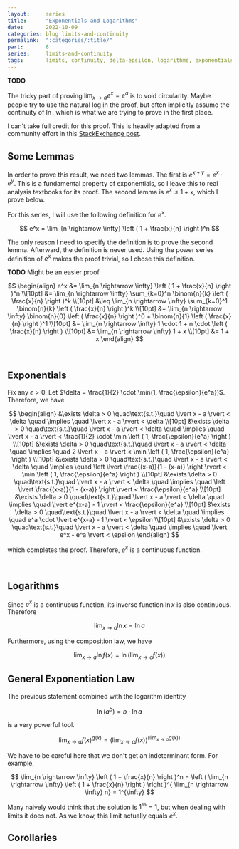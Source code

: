 ```yaml
---
layout:     series
title:      "Exponentials and Logarithms"
date:       2022-10-09
categories: blog limits-and-continuity
permalink:  ":categories/:title/"
part:       8
series:     limits-and-continuity
tags:       limits, continuity, delta-epsilon, logarithms, exponentials
---
```


**TODO**

The tricky part of proving $\displaystyle \lim_{x \rightarrow a} e^x = e^a$ is to void circularity. Maybe people try to use the natural log in the proof, but often implicitly assume the continuity of $\ln$, which is what we are trying to prove in the first place.

I can't take full credit for this proof. This is heavily adapted from a community effort in this <a href="https://math.stackexchange.com/questions/4211777/choice-of-delta-for-brute-force-proof-of-continuity-of-exponential-function" target="_blank">StackExchange post</a>. 

## Some Lemmas

In order to prove this result, we need two lemmas. The first is $e^{x + y} = e^{x} \cdot e^{y}$. This is a fundamental property of exponentials, so I leave this to real analysis textbooks for its proof. The second lemma is $e^{x} \leq 1 + x$, which I prove below.

For this series, I will use the following definition for $e^x$.

$$
e^x = \lim_{n \rightarrow \infty} \left ( 1 + \frac{x}{n} \right )^n
$$

The only reason I need to specify the definition is to prove the second lemma. Afterward, the definition is never used. Using the power series definition of $e^x$ makes the proof trivial, so I chose this definition.

**TODO** Might be an easier proof

$$
\begin{align}
    e^x &= \lim_{n \rightarrow \infty} \left ( 1 + \frac{x}{n} \right )^n \\[10pt]
    &= \lim_{n \rightarrow \infty} \sum_{k=0}^n \binom{n}{k} \left ( \frac{x}{n} \right )^k \\[10pt]
    &\leq \lim_{n \rightarrow \infty} \sum_{k=0}^1 \binom{n}{k} \left ( \frac{x}{n} \right )^k \\[10pt]
    &= \lim_{n \rightarrow \infty} \binom{n}{0} \left ( \frac{x}{n} \right )^0 + \binom{n}{1} \left ( \frac{x}{n} \right )^1 \\[10pt]
    &= \lim_{n \rightarrow \infty} 1 \cdot 1 + n \cdot \left ( \frac{x}{n} \right ) \\[10pt]
    &= \lim_{n \rightarrow \infty} 1 + x \\[10pt]
    &= 1 + x
\end{align}
$$

<br>

## Exponentials

Fix any $\epsilon > 0$. Let $\delta = \frac{1}{2} \cdot \min(1, \frac{\epsilon}{e^a})$. Therefore, we have

$$
\begin{align}
    &\exists \delta > 0 \quad\text{s.t.}\quad \lvert x - a \rvert < \delta \quad \implies \quad \lvert x - a \rvert < \delta \\[10pt]
    &\exists \delta > 0 \quad\text{s.t.}\quad \lvert x - a \rvert < \delta \quad \implies \quad \lvert x - a \rvert < \frac{1}{2} \cdot \min \left ( 1, \frac{\epsilon}{e^a} \right ) \\[10pt]
    &\exists \delta > 0 \quad\text{s.t.}\quad \lvert x - a \rvert < \delta \quad \implies \quad 2 \lvert x - a \rvert < \min \left ( 1, \frac{\epsilon}{e^a} \right ) \\[10pt]
    &\exists \delta > 0 \quad\text{s.t.}\quad \lvert x - a \rvert < \delta \quad \implies \quad \left \lvert \frac{(x-a)}{1 - (x-a)} \right \rvert < \min \left ( 1, \frac{\epsilon}{e^a} \right ) \\[10pt]
    &\exists \delta > 0 \quad\text{s.t.}\quad \lvert x - a \rvert < \delta \quad \implies \quad \left \lvert \frac{(x-a)}{1 - (x-a)} \right \rvert < \frac{\epsilon}{e^a} \\[10pt]
    &\exists \delta > 0 \quad\text{s.t.}\quad \lvert x - a \rvert < \delta \quad \implies \quad \lvert e^{x-a} - 1 \rvert < \frac{\epsilon}{e^a} \\[10pt]
    &\exists \delta > 0 \quad\text{s.t.}\quad \lvert x - a \rvert < \delta \quad \implies \quad e^a \cdot \lvert e^{x-a} - 1 \rvert < \epsilon \\[10pt]
    &\exists \delta > 0 \quad\text{s.t.}\quad \lvert x - a \rvert < \delta \quad \implies \quad \lvert e^x - e^a \rvert < \epsilon
\end{align}
$$

which completes the proof. Therefore, $e^x$ is a continuous function.

<br>

## Logarithms

Since $e^x$ is a continuous function, its inverse function $\ln x$ is also continuous. Therefore

$$
\lim_{x \rightarrow a} \ln x = \ln a
$$

Furthermore, using the composition law, we have

$$
\lim_{x \rightarrow a} \ln f(x) = \ln \left ( \lim_{x \rightarrow a} f(x) \right )
$$


## General Exponentiation Law

The previous statement combined with the logarithm identity

$$
\ln (a^b) = b \cdot \ln a
$$

is a very powerful tool.

$$
\lim_{x \rightarrow a} f(x)^{g(x)} = \left ( \lim_{x \rightarrow a} f(x) \right )^{\displaystyle \left ( \lim_{x \rightarrow a} g(x) \right )}
$$

We have to be careful here that we don't get an indeterminant form. For example, 

$$
\lim_{n \rightarrow \infty} \left ( 1 + \frac{x}{n} \right )^n = \left ( \lim_{n \rightarrow \infty} \left ( 1 + \frac{x}{n} \right ) \right )^{ \lim_{n \rightarrow \infty} n} = 1^{\infty}
$$

Many naively would think that the solution is $1^{\infty} = 1$, but when dealing with limits it does not. As we know, this limit actually equals $e^x$.

## Corollaries